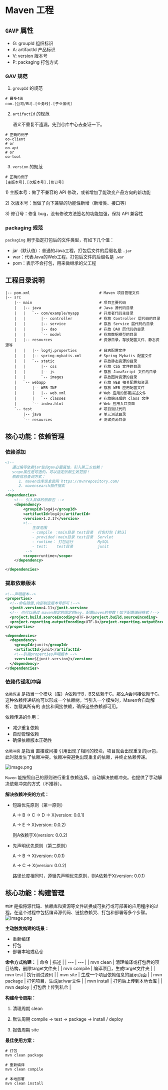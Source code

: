 # Maven 工程

## `GAVP` 属性

- G: groupId 组织标识
- A: artifactId 产品标识
- V: version 版本号
- P: packaging 打包方式

### GAV 规范

1. `groupId` 的规范

```text
# 最多4级
com.[公司/BU].[业务线].[子业务线]
```

2. `artifactId` 的规范

   语义不重复不遗漏，先到仓库中心去查证一下。

```text
# 正确的例子
oo-client
# or
oo-api
# or
oo-tool
```

3. `version` 的规范

```text
# 正确的例子
[主版本号].[次版本号].[修订号]
```

1\) 主版本号：做了不兼容的 API 修改，或者增加了能改变产品方向的新功能

2\) 次版本号：当做了向下兼容的功能性新增（新增类、接口等）

3\) 修订号：修复 bug，没有修改方法签名的功能加强，保持 API 兼容性

### packaging 规范

`packaging` 用于指定打包后的文件类型，有如下几个值：

- jar（默认值）：普通的Java工程，打包后文件的后缀名是 `.jar`
- war：代表Java的Web工程，打包后文件的后缀名是 `.war`
- pom：表示不会打包，用来做继承的父工程

## 工程目录说明

```text
|-- pom.xml                               # Maven 项目管理文件
|-- src
    |-- main                              # 项目主要代码
    |   |-- java                          # Java 源代码目录
    |   |   `-- com/example/myapp         # 开发者代码主目录
    |   |       |-- controller            # 存放 Controller 层代码的目录
    |   |       |-- service               # 存放 Service 层代码的目录
    |   |       |-- dao                   # 存放 DAO 层代码的目录
    |   |       `-- model                 # 存放数据模型的目录
    |   |-- resources                     # 资源目录，存放配置文件、静态资源等
    |   |   |-- log4j.properties          # 日志配置文件
    |   |   |-- spring-mybatis.xml        # Spring Mybatis 配置文件
    |   |   `-- static                    # 存放静态资源的目录
    |   |       |-- css                   # 存放 CSS 文件的目录
    |   |       |-- js                    # 存放 JavaScript 文件的目录
    |   |       `-- images                # 存放图片资源的目录
    |   `-- webapp                        # 存放 WEB 相关配置和资源
    |       |-- WEB-INF                   # 存放 WEB 应用配置文件
    |       |   |-- web.xml               # Web 应用的部署描述文件
    |       |   `-- classes               # 存放编译后的 class 文件
    |       `-- index.html                # Web 应用入口页面
    `-- test                              # 项目测试代码
        |-- java                          # 单元测试目录
        `-- resources                     # 测试资源目录
```

## 核心功能：依赖管理

### 依赖添加

```xml
<!--
   通过编写依赖jar包的gav必要属性，引入第三方依赖！
   scope属性是可选的，可以指定依赖生效范围！
   依赖信息查询方式：
      1. maven仓库信息官网 https://mvnrepository.com/
      2. mavensearch插件搜索
 -->
<dependencies>
    <!-- 引入具体的依赖包 -->
    <dependency>
        <groupId>log4j</groupId>
        <artifactId>log4j</artifactId>
        <version>1.2.17</version>
        <!--
            生效范围
            - compile ：main目录 test目录  打包打包 [默认]
            - provided：main目录 test目录  Servlet
            - runtime： 打包运行           MySQL
            - test:    test目录           junit
         -->
        <scope>runtime</scope>
    </dependency>

</dependencies>
```

### 提取依赖版本

```xml
<!--声明版本-->
<properties>
  <!--命名随便,内部制定版本号即可！-->
  <junit.version>4.11</junit.version>
  <!-- 也可以通过 maven规定的固定的key，配置maven的参数！如下配置编码格式！-->
  <project.build.sourceEncoding>UTF-8</project.build.sourceEncoding>
  <project.reporting.outputEncoding>UTF-8</project.reporting.outputEncoding>
</properties>

<dependencies>
  <dependency>
    <groupId>junit</groupId>
    <artifactId>junit</artifactId>
    <!--引用properties声明版本 -->
    <version>${junit.version}</version>
  </dependency>
</dependencies>
```

### 依赖传递和冲突

`依赖传递` 是指当一个模块（库）A依赖于B，B又依赖于C。那么A会间接依赖于C。这种依赖传递结构可以形成一个依赖树。当引入一个模块时，<span class="hl-txt-1">Maven</span>会自动解析、加载其所有的 <span class="hl-txt-1">直接和间接</span>依赖，确保这些依赖都可用。

<span class="hl-bg-1">依赖传递的作用：</span>

- 减少重复依赖
- 自动管理依赖
- 确保依赖版本正确性

`依赖冲突` 是指当 <span class="hl-txt-1">直接或间接</span> 引用出现了相同的模块，项目就会出现重复的<span class="hl-txt-1">jar包</span>，此时就发生了依赖冲突。依赖冲突避免出现重复的依赖，并终止依赖传递。

![image.png](/images/maven/dep-conflict.jpg)

`Maven` 能按照自己的原则进行重复依赖选择，自动解决依赖冲突。也提供了手动解决依赖冲突的方式<span class="hl-txt-1">（不推荐）</span>。

**解决依赖冲突的方式：**

- 短路优先原则<span class="hl-txt-1">（第一原则）</span>

  A -> B -> C -> D -> X(version: 0.0.1)

  A -> E -> X(version: 0.0.2)

  则A依赖于X(version: 0.0.2)

- 先声明优先原则<span class="hl-txt-1">（第二原则）</span>

  A -> B -> X(version: 0.0.1)

  A -> C -> X(version: 0.0.2)

  路径长度相同时，遵循先声明优先原则，则A依赖于X(version: 0.0.1)

## 核心功能：构建管理

`构建` 是指将<span class="hl-txt-1">源代码、依赖库和资源等文件转换成可执行或可部署的应用程序</span>的过程。在这个过程中包括编译源代码、链接依赖哭、打包和部署等多个步骤。
![image.png](/images/maven/build-process.jpg)

**主动触发构建的场景：**

- 重新编译
- 打包
- 部署本地或私仓

**命令方式构建：**
| 命令 | 描述 |
| --- | --- |
| mvn clean | 清理编译或打包后的项目结构，删除target文件夹 |
| mvn compile | 编译项目，生成target文件夹 |
| mvn test | 执行测试源码 |
| mvn site | 生成一个项目依赖信息的展示页面 |
| mvn package | 打包项目，生成jar/war文件 |
| mvn install | 打包后上传到本地仓库 |
| mvn deploy | 打包后上传到私仓 |

**构建命令周期：**

1. 清理周期
   clean

2. 默认周期
   compile -> test -> package -> install / deploy

3. 报告周期
   site

**最佳使用方案：**

```shell
# 打包
mvn clean package

# 重新编译
mvn clean compile

# 本地部署
mvn clean install
```
